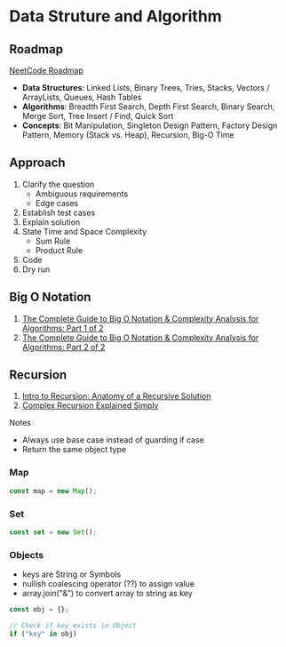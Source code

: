 # Data Struture and Algorithm

## Roadmap

[NeetCode Roadmap](https://neetcode.io/roadmap)

-   **Data Structures**: Linked Lists, Binary Trees, Tries, Stacks, Vectors / ArrayLists, Queues, Hash Tables
-   **Algorithms**: Breadth First Search, Depth First Search, Binary Search, Merge Sort, Tree Insert / Find, Quick Sort
-   **Concepts**: Bit Manipulation, Singleton Design Pattern, Factory Design Pattern, Memory (Stack vs. Heap), Recursion, Big-O Time

## Approach

1. Clarify the question
    - Ambiguous requirements
    - Edge cases
2. Establish test cases
3. Explain solution
4. State Time and Space Complexity
    - Sum Rule
    - Product Rule
5. Code
6. Dry run

## Big O Notation

1. [The Complete Guide to Big O Notation & Complexity Analysis for Algorithms: Part 1 of 2
   ](https://www.youtube.com/watch?v=HfIH3czXc-8)
2. [The Complete Guide to Big O Notation & Complexity Analysis for Algorithms: Part 2 of 2
   ](https://www.youtube.com/watch?v=zo7YFqw5hNw)

## Recursion

1. [Intro to Recursion: Anatomy of a Recursive Solution](https://www.youtube.com/watch?v=yBWlPte6FhA)
2. [Complex Recursion Explained Simply](https://www.youtube.com/watch?v=wRH2I6IN4BE)

Notes

-   Always use base case instead of guarding if case
-   Return the same object type

### Map

```javascript
const map = new Map();
```

### Set

```javascript
const set = new Set();
```

### Objects

-   keys are String or Symbols
-   nullish coalescing operator (??) to assign value
-   array.join("&") to convert array to string as key

```javascript
const obj = {};

// Check if key exists in Object
if ("key" in obj)
```
